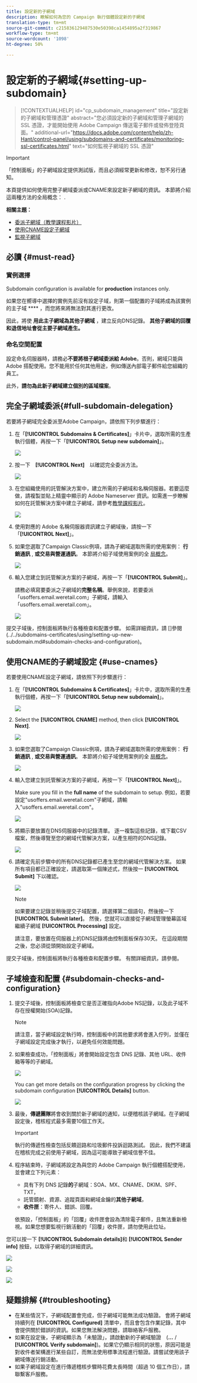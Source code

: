 ```yaml
---
title: 設定新的子網域
description: 瞭解如何為您的 Campaign 執行個體設定新的子網域
translation-type: tm+mt
source-git-commit: c215836129487530e50398ca1454895a2f319867
workflow-type: tm+mt
source-wordcount: '1098'
ht-degree: 50%

---
```



# 設定新的子網域{#setting-up-subdomain}

>[!CONTEXTUALHELP]
>id="cp_subdomain_management"
>title="設定新的子網域和管理憑證"
>abstract="您必須設定新的子網域和管理子網域的 SSL 憑證，才能開始使用 Adobe Campaign 傳送電子郵件或發佈登陸頁面。"
>additional-url="https://docs.adobe.com/content/help/zh-Hant/control-panel/using/subdomains-and-certificates/monitoring-ssl-certificates.html" text="如何監視子網域的 SSL 憑證"

>[!IMPORTANT]
>
>「控制面板」的子網域設定提供測試版，而且必須經常更新和修改，恕不另行通知。

本頁提供如何使用完整子網域委派或CNAME來設定新子網域的資訊。 本節將介紹這兩種方法的全局概念： [](../../subdomains-certificates/using/subdomains-branding.md).

**相關主題：**

* [委派子網域（教學課程影片）](https://docs.adobe.com/content/help/en/campaign-learn/campaign-standard-tutorials/administrating/control-panel/subdomain-delegation.html)
* [使用CNAME設定子網域](https://docs.adobe.com/content/help/en/campaign-classic-learn/control-panel/subdomains-and-certificates/delegating-subdomains-using-cname.html)
* [監視子網域](../../subdomains-certificates/using/monitoring-subdomains.md)

## 必讀 {#must-read}

### 實例選擇

Subdomain configuration is available for **production** instances only.

如果您在嚮導中選擇的實例先前沒有設定子域，則第一個配置的子域將成為該實例的主子域 **** ，而您將來將無法對其進行更改。

因此，將使 **用此主子網域為其他子網域** ，建立反向DNS記錄。 **其他子網域的回覆和退信地址會從主要子網域產生。**

### 命名空間配置

設定命名伺服器時，請務必&#x200B;**不要將根子網域委派給 Adobe**。否則，網域只能與 Adobe 搭配使用。您不能用於任何其他用途，例如傳送內部電子郵件給您組織的員工。

此外，**請勿為此新子網域建立個別的區域檔案**。

## 完全子網域委派{#full-subdomain-delegation}

若要將子網域完全委派至Adobe Campaign，請依照下列步驟進行：

1. 在「**[!UICONTROL Subdomains & Certificates]**」卡片中，選取所需的生產執行個體，再按一下「**[!UICONTROL Setup new subdomain]**」。

   ![](assets/subdomain1.png)

1. 按一下　**[!UICONTROL Next]**　以確認完全委派方法。

   ![](assets/subdomain3.png)

1. 在您組織使用的託管解決方案中，建立所需的子網域和名稱伺服器。若要這麼做，請複製並貼上精靈中顯示的 Adobe Nameserver 資訊。如需進一步瞭解如何在託管解決方案中建立子網域，請參考[教學課程影片](https://video.tv.adobe.com/v/30175?captions=chi_hant)。

   ![](assets/subdomain4.png)

1. 使用對應的 Adobe 名稱伺服器資訊建立子網域後，請按一下「**[!UICONTROL Next]**」。

1. 如果您選取了Campaign Classic例項，請為子網域選取所需的使用案例： **行銷通訊** , **或交易與營運通訊**。 本節將介紹子域使用案例的全 [局概念](../../subdomains-certificates/using/subdomains-branding.md#about-subdomains-use-cases)。

   ![](assets/subdomain5.png)

1. 輸入您建立到託管解決方案的子網域，再按一下「**[!UICONTROL Submit]**」。

   請務必填寫要委派之子網域的&#x200B;**完整名稱**。舉例來說，若要委派「usoffers.email.weretail.com」子網域，請輸入「usoffers.email.weretail.com」。

   ![](assets/subdomain6.png)

提交子域後，控制面板將執行各種檢查和配置步驟。 如需詳細資訊，請 []參閱(../../subdomains-certificates/using/setting-up-new-subdomain.md#subdomain-checks-and-configuration)。

## 使用CNAME的子網域設定 {#use-cnames}

若要使用CNAME設定子網域，請依照下列步驟進行：

1. 在「**[!UICONTROL Subdomains & Certificates]**」卡片中，選取所需的生產執行個體，再按一下「**[!UICONTROL Setup new subdomain]**」。

   ![](assets/subdomain1.png)

1. Select the **[!UICONTROL CNAME]** method, then click **[!UICONTROL Next]**.

   ![](assets/cname-method-selection.png)

1. 如果您選取了Campaign Classic例項，請為子網域選取所需的使用案例： **行銷通訊** , **或交易與營運通訊**。 本節將介紹子域使用案例的全 [局概念](../../subdomains-certificates/using/subdomains-branding.md#about-subdomains-use-cases)。

   ![](assets/cname-use-case.png)

1. 輸入您建立到託管解決方案的子網域，再按一下「**[!UICONTROL Next]**」。

   Make sure you fill in the **full name** of the subdomain to setup. 例如，若要設定&quot;usoffers.email.weretail.com&quot;子網域，請輸入&quot;usoffers.email.weretail.com&quot;。

   ![](assets/cname-submit.png)

1. 將顯示要放置在DNS伺服器中的記錄清單。 逐一複製這些記錄，或下載CSV檔案，然後導覽至您的網域代管解決方案，以產生相符的DNS記錄。

   ![](assets/cname-generate-record.png)

1. 請確定先前步驟中的所有DNS記錄都已產生至您的網域代管解決方案。 如果所有項目都已正確設定，請選取第一個陳述式，然後按一 **[!UICONTROL Submit]** 下以確認。

   ![](assets/cname-confirmation.png)

   >[!NOTE]
   >
   >如果要建立記錄並稍後提交子域配置，請選擇第二個語句，然後按一下 **[!UICONTROL Submit later]**。 然後，您就可以直接從子網域管理螢幕區域繼續子網域 **[!UICONTROL Processing]** 設定。
   >
   >請注意，要放置在伺服器上的DNS記錄將由控制面板保存30天。 在這段期間之後，您必須從頭開始設定子網域。

提交子域後，控制面板將執行各種檢查和配置步驟。 有關詳細資訊，請參閱[](../../subdomains-certificates/using/setting-up-new-subdomain.md#subdomain-checks-and-configuration)。

## 子域檢查和配置 {#subdomain-checks-and-configuration}

1. 提交子域後，控制面板將檢查它是否正確指向Adobe NS記錄，以及此子域不存在授權開始(SOA)記錄。

   >[!NOTE]
   >
   >請注意，當子網域設定執行時，控制面板中的其他要求將會進入佇列，並僅在子網域設定完成後才執行，以避免任何效能問題。

1. 如果檢查成功，「控制面板」將會開始設定包含 DNS 記錄、其他 URL、收件箱等等的子網域。

   ![](assets/subdomain7.png)

   You can get more details on the configuration progress by clicking the subdomain configuration **[!UICONTROL Details]** button.

   ![](assets/subdomain_audit.png)

1. 最後，**傳遞團隊**&#x200B;將會收到關於新子網域的通知，以便稽核該子網域。在子網域設定後，稽核程式最多需要10個工作天。

   >[!IMPORTANT]
   >
   >執行的傳遞性檢查包括反饋迴路和垃圾郵件投訴迴路測試。 因此，我們不建議在稽核完成之前使用子網域，因為這可能導致子網域信譽不佳。

1. 程序結束時，子網域將設定為與您的 Adobe Campaign 執行個體搭配使用，並會建立下列元素：

   * 具有下列 DNS 記錄&#x200B;**的**&#x200B;子網域：SOA、MX、CNAME、DKIM、SPF、TXT，
   * 託管鏡射、資源、追蹤頁面和網域金鑰的&#x200B;**其他子網域**，
   * **收件匣**：寄件人、錯誤、回覆。

   依預設，「控制面板」的「回覆」收件匣會設為清除電子郵件，且無法重新檢視。如果您想要監視行銷活動的「回覆」收件匣，請勿使用此位址。

您可以按一下 **[!UICONTROL Subdomain details]**&#x200B;和 **[!UICONTROL Sender info]** 按鈕，以取得子網域的詳細資訊。

![](assets/detail_buttons.png)

![](assets/subdomain_details.png)

![](assets/sender_info.png)

## 疑難排解 {#troubleshooting}

* 在某些情況下，子網域配置會完成，但子網域可能無法成功驗證。 會將子網域持續列在 **[!UICONTROL Configured]** 清單中，而且會包含作業記錄，其中會提供關於錯誤的資訊。如果您無法解決問題，請聯絡客戶服務。
* 如果在設定後，子網域顯示為「未驗證」，請啟動新的子網域驗證　(**...** / **[!UICONTROL Verify subdomain]**)。如果它仍顯示相同的狀態，原因可能是對收件者架構進行某些自訂，而無法使用標準流程進行驗證。請嘗試使用該子網域傳送行銷活動。
* 如果子網域設定在進行傳遞稽核步驟時花費太長時間（超過 10 個工作日），請聯繫客戶服務。
